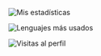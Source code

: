 ![Mis estadísticas](https://github-readme-stats.vercel.app/api?username=dkden7e&theme=merko&show_icons=true&count_private=true&include_all_commits=true&show_icons=true&custom_title=Mis%20Estadísticas)


![Lenguajes más usados](https://github-readme-stats.vercel.app/api/top-langs/?username=dkden7e&layout=compact)


![Visitas al perfil](https://komarev.com/ghpvc/?username=dkden7e&color=brightgreen)
